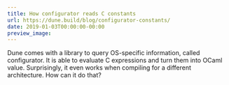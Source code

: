 ```yaml
---
title: How configurator reads C constants
url: https://dune.build/blog/configurator-constants/
date: 2019-01-03T00:00:00-00:00
preview_image: 
---
```


<p>Dune comes with a library to query OS-specific information, called configurator.
It is able to evaluate C expressions and turn them into OCaml value.
Surprisingly, it even works when compiling for a different architecture. How can
it do that?</p>
